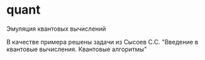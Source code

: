 # quant
Эмуляция квантовых вычислений

В качестве примера решены задачи из Сысоев С.С. "Введение в квантовые вычисления. Квантовые алгоритмы"
